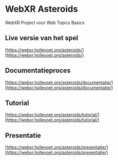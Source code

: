 # WebXR Asteroids

WebXR Project voor Web Topics Basics

## Live versie van het spel

[https://webxr.hollevoet.org/asteroids/](https://webxr.hollevoet.org/asteroids/)

## Documentatieproces
[https://webxr.hollevoet.org/asteroids/documentatie/](https://webxr.hollevoet.org/asteroids/documentatie/)

## Tutorial

[https://webxr.hollevoet.org/asteroids/tutorial/](https://webxr.hollevoet.org/asteroids/tutorial/)

## Presentatie

[https://webxr.hollevoet.org/asteroids/presentatie/](https://webxr.hollevoet.org/asteroids/presentatie/)

